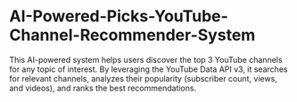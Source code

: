 # AI-Powered-Picks-YouTube-Channel-Recommender-System
This AI-powered system helps users discover the top 3 YouTube channels for any topic of interest. By leveraging the YouTube Data API v3, it searches for relevant channels, analyzes their popularity (subscriber count, views, and videos), and ranks the best recommendations.
